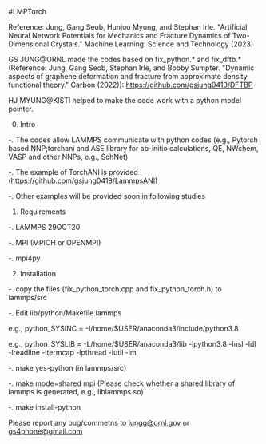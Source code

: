 #LMPTorch

Reference: Jung, Gang Seob, Hunjoo Myung, and Stephan Irle. "Artificial Neural Network Potentials for Mechanics and Fracture Dynamics of Two-Dimensional Crystals." Machine Learning: Science and Technology (2023)

GS JUNG@ORNL made the codes based on fix_python.* and fix_dftb.* (Reference: Jung, Gang Seob, Stephan Irle, and Bobby Sumpter. "Dynamic aspects of graphene deformation and fracture from approximate density functional theory." Carbon (2022)): https://github.com/gsjung0419/DFTBP

HJ MYUNG@KISTI helped to make the code work with a python model pointer. 

0. Intro

 -. The codes allow LAMMPS communicate with python codes (e.g., Pytorch based NNP;torchani and ASE library for ab-initio calculations, QE, NWchem, VASP and other NNPs, e.g., SchNet)

 -. The example of TorchANI is provided (https://github.com/gsjung0419/LammpsANI)

 -. Other examples will be provided soon in following studies

1. Requirements

 -. LAMMPS 29OCT20

 -. MPI (MPICH or OPENMPI)

 -. mpi4py

2. Installation

 -. copy the files (fix_python_torch.cpp and fix_python_torch.h) to lammps/src

 -. Edit lib/python/Makefile.lammps

   e.g., python_SYSINC = -I/home/$USER/anaconda3/include/python3.8
 
   e.g., python_SYSLIB = -L/home/$USER/anaconda3/lib -lpython3.8 -lnsl -ldl -lreadline -ltermcap -lpthread -lutil -lm

 -. make yes-python (in lammps/src)

 -. make mode=shared mpi (Please check whether a shared library of lammps is generated, e.g., liblammps.so)

 -. make install-python



Please report any bug/commetns to jungg@ornl.gov or gs4phone@gmail.com
